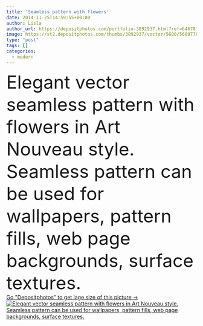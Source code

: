 ```yaml
---
title: 'Seamless pattern with flowers'
date: 2014-11-25T14:59:55+00:00
author: Lisla
author_url: https://depositphotos.com/portfolio-3892937.html?ref=64678756
image: https://st2.depositphotos.com/thumbs/3892937/vector/5680/56807765/api_thumb_450.jpg?forcejpeg=true
type: "post"
tags: []
categories: 
  - modern
---
```

<div aling="center">
            <font size="60"> Elegant vector seamless pattern with flowers in Art Nouveau style. Seamless pattern can be used for wallpapers, pattern fills, web page backgrounds, surface textures.</font>   
</div>
<div>
    <a href='https://st2.depositphotos.com/thumbs/3892937/vector/5680/56807765/api_thumb_450.jpg?forcejpeg=true?ref=64678756' target=_blank > Go "Depositphotos" to get lage size of this picture ->
        <img href='https://st2.depositphotos.com/thumbs/3892937/vector/5680/56807765/api_thumb_450.jpg?forcejpeg=true?ref=64678756' src='https://st2.depositphotos.com/3892937/5680/v/950/depositphotos_56807765-stock-illustration-seamless-pattern-with-flowers.jpg?forcejpeg=true' alt='Elegant vector seamless pattern with flowers in Art Nouveau style. Seamless pattern can be used for wallpapers, pattern fills, web page backgrounds, surface textures.' >
    </a>
</div>
